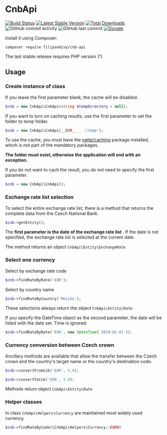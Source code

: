 CnbApi
======

[![Build Status](https://travis-ci.org/filipsedivy/CnbApi.svg?branch=master)](https://travis-ci.org/filipsedivy/CnbApi)
[![Latest Stable Version](https://poser.pugx.org/filipsedivy/cnb-api/v/stable)](https://packagist.org/packages/filipsedivy/cnb-api)
[![Total Downloads](https://poser.pugx.org/filipsedivy/cnb-api/downloads)](https://packagist.org/packages/filipsedivy/cnb-api)
![GitHub commit activity](https://img.shields.io/github/commit-activity/y/filipsedivy/cnbapi.svg)
![GitHub last commit](https://img.shields.io/github/last-commit/filipsedivy/cnbapi.svg)
[![Donate](https://img.shields.io/badge/donate-10%24-green.svg)](https://www.paypal.me/filipsedivy/10USD)

Install it using Composer:

```
composer require filipsedivy/cnb-api
```

The last stable release requires PHP version 7.1.

Usage
-----

### Create instance of class

If you leave the first parameter blank, the cache will be disabled.

```php
$cnb = new CnbApi\CnbApi(string $tempDirectory = null);
```


If you want to turn on caching results, use the first parameter to set the folder to temp folder.

```php
$cnb = new CnbApi\CnbApi(__DIR__ . '/temp');
```

To use the cache, you must have the [nette/caching](https://packagist.org/packages/nette/caching) package installed, which is not part of the mandatory packages.

**The folder must exist, otherwise the application will end with an exception.**

If you do not want to cach the result, you do not need to specify the first parameter.

```php
$cnb = new CnbApi\CnbApi();
```

### Exchange rate list selection

To select the entire exchange rate list, there is a method that returns the complete data from the Czech National Bank.

```php
$cnb->getEntity();
```

The **first parameter is the date of the exchange rate list** . If the date is not specified, the exchange rate list is selected at the current date.

The method returns an object `CnbApi\Entity\ExchangeRate`

### Select one currency

Select by exchange rate code

```php
$cnb->findRateByRate('EUR');
```

Select by country name

```php
$cnb->findRateByCountry('Mexiko');
```

These selections always return the object `CnbApi\Entity\Rate`

If you specify the DateTime object as the second parameter, the date will be listed with the date set. Time is ignored.

```php
$cnb->findRateByRate('EUR', new \DateTime('2019-01-01'));
```

### Currency conversion between Czech crown

Ancillary methods are available that allow the transfer between the Czech crown and the country's target name or the country's destination code.

```php
$cnb->convertFromCzk('EUR', 5.0);
```

```php
$cnb->convertToCzk('EUR', 5.0);
```

Methods return object `CnbApi\Entity\Rate`

### Helper classes

In class `CnbApi\Helpers\Currency` are maintained most widely used currency.

```php
$cnb->findRateByCode(\CnbApi\Helpers\Currency::EURO)
```
